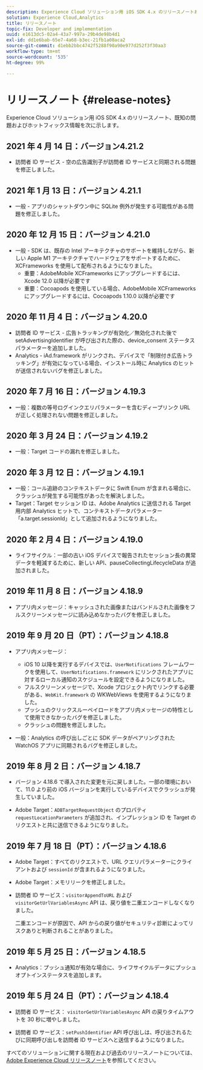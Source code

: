 ```yaml
---
description: Experience Cloud ソリューション用 iOS SDK 4.x のリリースノートおよび既知の問題です。
solution: Experience Cloud,Analytics
title: リリースノート
topic-fix: Developer and implementation
uuid: e1613dc5-02a4-43a7-997a-29b4de98b4d1
exl-id: dd1e6bab-65e7-4a68-b3ec-21fb1a08aca2
source-git-commit: d1ebb2bbc4742f5288f90a90e977d252f3f30aa3
workflow-type: tm+mt
source-wordcount: '535'
ht-degree: 99%

---
```


# リリースノート {#release-notes}

Experience Cloud ソリューション用 iOS SDK 4.x のリリースノート、既知の問題およびホットフィックス情報を次に示します。

## 2021 年 4 月 14 日：バージョン4.21.2

* 訪問者 ID サービス - 空の広告識別子が訪問者 ID サービスと同期される問題を修正しました。

## 2021 年 1 月 13 日：バージョン 4.21.1

* 一般 - アプリのシャットダウン中に SQLite 例外が発生する可能性がある問題を修正しました。

## 2020 年 12 月 15 日：バージョン 4.21.0

* 一般 - SDK は、既存の Intel アーキテクチャのサポートを維持しながら、新しい Apple M1 アーキテクチャでハードウェアをサポートするために、XCFrameworks を使用して配布されるようになりました。
   * 重要：AdobeMobile XCFrameworks にアップグレードするには、Xcode 12.0 以降が必要です
   * 重要：Cocoapods を使用している場合、AdobeMobile XCFrameworks にアップグレードするには、Cocoapods 1.10.0 以降が必要です

## 2020 年 11 月 4 日：バージョン 4.20.0

* 訪問者 ID サービス - 広告トラッキングが有効化／無効化された後で setAdvertisingIdentifier が呼び出された際の、device_consent ステータスパラメーターを追加しました。
* Analytics - iAd.framework がリンクされ、デバイスで「制限付き広告トラッキング」が有効になっている場合、インストール時に Analytics のヒットが送信されないバグを修正しました。

## 2020 年 7 月 16 日：バージョン 4.19.3

* 一般：複数の等号ログインクエリパラメーターを含むディープリンク URL が正しく処理されない問題を修正しました。

## 2020 年 3 月 24 日：バージョン 4.19.2

* 一般：Target コードの漏れを修正しました。

## 2020 年 3 月 12 日：バージョン 4.19.1

* 一般：コール追跡のコンテキストデータに Swift Enum が含まれる場合に、クラッシュが発生する可能性があったを解決しました。
* Target：Target セッション ID は、Adobe Analytics に送信される Target 用内部 Analytics ヒットで、コンテキストデータパラメーター「a.target.sessionId」として追加されるようになりました。

## 2020 年 2 月 4 日：バージョン 4.19.0

* ライフサイクル：一部の古い iOS デバイスで報告されたセッション長の異常データを軽減するために、新しい API、pauseCollectingLifecycleData が追加されました。

## 2019 年 11 月 8 日：バージョン 4.18.9

* アプリ内メッセージ：キャッシュされた画像またはバンドルされた画像をフルスクリーンメッセージに読み込めなかったバグを修正しました。

## 2019 年 9 月 20 日（PT）：バージョン 4.18.8

* アプリ内メッセージ：

   * iOS 10 以降を実行するデバイスでは、`UserNotifications` フレームワークを使用して、`UserNotifications.framework` にリンクされたアプリに対するローカル通知のスケジュールを設定できるようになりました。
   * フルスクリーンメッセージで、Xcode プロジェクト内でリンクする必要がある、`WebKit.framework` の WKWebViews を使用するようになりました。
   * プッシュのクリックスルーペイロードをアプリ内メッセージの特性として使用できなかったバグを修正しました。
   * クラッシュの問題を修正しました。

* 一般：Analytics の呼び出しごとに SDK データがペアリングされた WatchOS アプリに同期されるバグを修正しました。

## 2019 年 8 月 2 日：バージョン 4.18.7

* バージョン 4.18.6 で導入された変更を元に戻しました。一部の環境において、11.0 より前の iOS バージョンを実行しているデバイスでクラッシュが発生していました。

* Adobe Target：`ADBTargetRequestObject` のプロパティ `requestLocationParameters` が追加され、インプレッション ID を Target のリクエストと共に送信できるようになりました。

## 2019 年 7 月 18 日（PT）：バージョン 4.18.6

* Adobe Target：すべてのリクエストで、URL クエリパラメーターにクライアントおよび `sessionId` が含まれるようになりました。
* Adobe Target：メモリリークを修正しました。
* 訪問者 ID サービス：`visitorAppendToURL` および `visitorGetUrlVariablesAsync` API は、戻り値を二重エンコードしなくなりました。

   二重エンコードが原因で、API からの戻り値がセキュリティ診断によってリスクありと判断されることがありました。

## 2019 年 5 月 25 日：バージョン 4.18.5

* Analytics：プッシュ通知が有効な場合に、ライフサイクルデータにプッシュオプトインステータスを追加します。

## 2019 年 5 月 24 日（PT）：バージョン 4.18.4

* 訪問者 ID サービス：
   `visitorGetUrlVariablesAsync` API の戻りタイムアウトを 30 秒に増やしました。

* 訪問者 ID サービス：`setPushIdentifier` API 呼び出しは、呼び出されるたびに同期呼び出しを訪問者 ID サービスへと送信するようになりました。

すべてのソリューションに関する現在および過去のリリースノートについては、[Adobe Experience Cloud リリースノート](https://experienceleague.adobe.com/docs/release-notes/experience-cloud/current.html?lang=ja)を参照してください。
